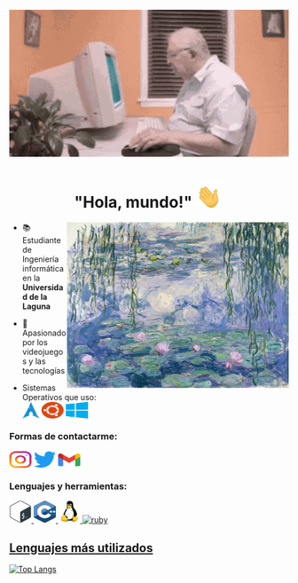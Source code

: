 <p align="center">
<img src="assets/oldcomputer.gif">
</p>
<h1 align="center"> "Hola, mundo!"
<img src="assets/hand_waving.gif" width="50" height="50">
</h1>

<img align="right" alt="Coding" width="400" src="assets/liliesmonet.jpg">

- 📚 Estudiante de Ingeniería informática en la **Universidad de la Laguna**

- 📜 Apasionado por los videojuegos y las tecnologías

- Sistemas Operativos que uso: <br> <a href="https://archlinux.org/" target="_blank"><img align="center" src="assets/archlinux-icon.svg" alt="ubuntu" height="30" width="30" /></a> <a href="https://ubuntu.com/" target="_blank"><img align="center" src="assets/ubuntu-4.svg" alt="ubuntu" height="30" width="40" /></a> <a href="https://www.microsoft.com/es-es/windows?r=1" target="_blank"><img align="center" src="assets/microsoft-windows-22.svg" alt="windows" height="30" width="40" /></a> 

<p align="left">
<h3> Formas de contactarme: </h3>
  
<a href="https://instagram.com/adri.acp" target="_blank"><img align="center" src="assets/instagram.svg" alt="adri.acp" height="30" width="40" /></a>
<a href="https://twitter.com/atakedepanico" target="_blank"><img align="center" src="assets/Logo_of_Twitter.svg.png" alt="atakedepanico" height="30" width="40" /></a>
<a href="mailto:adrian.acuna2004@gmail.com" target="_blank"><img align="center" src="assets/official-gmail-icon-2020-.svg" alt="adrian.acuna2004@gmail.com" height="30" width="40" /></a>
</p>

<h3 align="left">Lenguajes y herramientas:</h3>
<p align="left"> <a href="https://www.gnu.org/software/bash/" target="_blank" rel="noreferrer"> <img src="assets/bash-2.svg" alt="bash" width="40" height="40"/> </a> <a href="[https://www.w3schools.com/cpp/](https://cplusplus.com/)" target="_blank" rel="noreferrer"> <img src="assets/c.svg" alt="cplusplus" width="40" height="40"/> </a> <a href="https://www.linux.org/" target="_blank" rel="noreferrer"> <img src="assets/linux.svg" alt="linux" width="40" height="40"/> </a> <a href="https://www.ruby-lang.org/es/" target="_blank" rel="noreferrer"> <img src="assets/ruby-programming-language-icon.svg" alt="ruby" width="40" height="40"/>

## Lenguajes más utilizados
![Top Langs](https://github-readme-stats.vercel.app/api/top-langs/?username=Adriacp&layout=compact&theme=dark)
